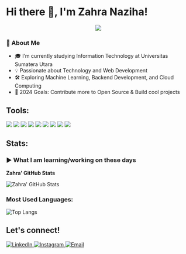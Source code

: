 # Hi there 👋, I'm Zahra Naziha!
<p align="center">
  <img src="https://readme-typing-svg.herokuapp.com?color=%23F7C92D&center=true&vCenter=true&lines=Welcome+to+my+GitHub!+🚀;Full-Stack+Developer+💻;AI+&+Data+Enthusiast+🤖;Open+Source+Contributor+🌍">
</p>

### 🚀 About Me
- 🎓 I’m currently studying Information Technology at Universitas Sumatera Utara  
- 💡 Passionate about Technology and Web Development  
- 🛠 Exploring Machine Learning, Backend Development, and Cloud Computing  
- 🎯 2024 Goals: Contribute more to Open Source & Build cool projects  

## Tools:

<p>
  <img src="https://img.shields.io/badge/HTML5-E34F26?style=for-the-badge&logo=html5&logoColor=white" />
  <img src="https://img.shields.io/badge/CSS3-1572B6?style=for-the-badge&logo=css3&logoColor=white" />
  <img src="https://img.shields.io/badge/JavaScript-F7DF1E?style=for-the-badge&logo=javascript&logoColor=black" />
  <img src="https://img.shields.io/badge/React-61DAFB?style=for-the-badge&logo=react&logoColor=black" />
  <img src="https://img.shields.io/badge/Python-3776AB?style=for-the-badge&logo=python&logoColor=white" />
  <img src="https://img.shields.io/badge/Git-F05032?style=for-the-badge&logo=git&logoColor=white" />
  <img src="https://img.shields.io/badge/GitHub-181717?style=for-the-badge&logo=github&logoColor=white" />
  <img src="https://img.shields.io/badge/VS%20Code-007ACC?style=for-the-badge&logo=visualstudiocode&logoColor=white" />
  <img src="https://img.shields.io/badge/Figma-F24E1E?style=for-the-badge&logo=figma&logoColor=white" />
</p>

## Stats:

### ▶ What I am learning/working on these days

**Zahra' GitHub Stats**

![Zahra' GitHub Stats](https://github-readme-stats.vercel.app/api?username=zahranaziha&show_icons=true&theme=dark)

### Most Used Languages:

![Top Langs](https://github-readme-stats.vercel.app/api/top-langs/?username=zahranaziha&layout=compact&theme=dark)

## Let's connect!

<p align="left">
  <a href="https://www.linkedin.com/in/zahranaziha" target="_blank">
    <img alt="LinkedIn" src="https://img.shields.io/badge/LinkedIn-blue?style=for-the-badge&logo=linkedin&logoColor=white" />
  </a>
  <a href="https://www.instagram.com/zahranaziha" target="_blank">
    <img alt="Instagram" src="https://img.shields.io/badge/Instagram-purple?style=for-the-badge&logo=instagram&logoColor=white" />
  </a>
  <a href="mailto:nazihazahra370@gmail.com">
    <img alt="Email" src="https://img.shields.io/badge/Email-red?style=for-the-badge&logo=gmail&logoColor=white" />
  </a>
</p>
